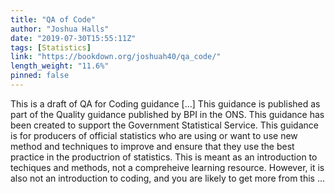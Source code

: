 ```yaml
---
title: "QA of Code"
author: "Joshua Halls"
date: "2019-07-30T15:55:11Z"
tags: [Statistics]
link: "https://bookdown.org/joshuah40/qa_code/"
length_weight: "11.6%"
pinned: false
---
```


This is a draft of QA for Coding guidance [...] This guidance is published as part of the Quality guidance published by BPI in the ONS. This guidance has been created to support the Government Statistical Service. This guidance is for producers of official statistics who are using or want to use new method and techniques to improve and ensure that they use the best practice in the productrion of statistics. This is meant as an introduction to techiques and methods, not a compreheive learning resource. However, it is also not an introduction to coding, and you are likely to get more from this ...
